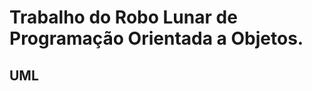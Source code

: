 # Trabalho do Robo Lunar de Programação Orientada a Objetos.

## UML 
<div> 
    <img src="">    
</div>
